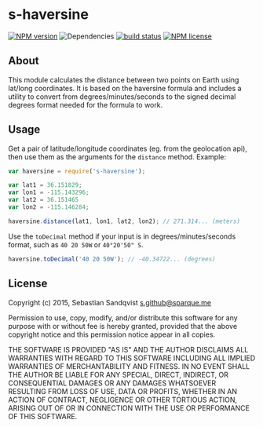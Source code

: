 # s-haversine

[![NPM version](https://img.shields.io/npm/v/s-haversine.svg)](https://www.npmjs.com/package/s-haversine) ![Dependencies](https://img.shields.io/david/sebastiansandqvist/s-haversine.svg) [![build status](http://img.shields.io/travis/sebastiansandqvist/s-haversine.svg)](https://travis-ci.org/sebastiansandqvist/s-haversine) [![NPM license](https://img.shields.io/npm/l/s-haversine.svg)](https://www.npmjs.com/package/s-haversine)

## About
This module calculates the distance between two points on Earth using lat/long coordinates. It is based on the haversine formula and includes a utility to convert from degrees/minutes/seconds to the signed decimal degrees format needed for the formula to work.

## Usage
Get a pair of latitude/longitude coordinates (eg. from the geolocation api), then use them as the arguments for the `distance` method. Example:
```javascript
var haversine = require('s-haversine');

var lat1 = 36.151829;
var lon1 = -115.143296;
var lat2 = 36.151465
var lon2 = -115.146284;

haversine.distance(lat1, lon1, lat2, lon2); // 271.314... (meters)
```

Use the `toDecimal` method if your input is in degrees/minutes/seconds format, such as `40 20 50W` or `40°20'50" S`. 
```javascript
haversine.toDecimal('40 20 50W'); // -40.34722... (degrees)
```

## License
Copyright (c) 2015, Sebastian Sandqvist <s.github@sparque.me>

Permission to use, copy, modify, and/or distribute this software for any purpose with or without fee is hereby granted, provided that the above copyright notice and this permission notice appear in all copies.

THE SOFTWARE IS PROVIDED "AS IS" AND THE AUTHOR DISCLAIMS ALL WARRANTIES WITH REGARD TO THIS SOFTWARE INCLUDING ALL IMPLIED WARRANTIES OF MERCHANTABILITY AND FITNESS. IN NO EVENT SHALL THE AUTHOR BE LIABLE FOR ANY SPECIAL, DIRECT, INDIRECT, OR CONSEQUENTIAL DAMAGES OR ANY DAMAGES WHATSOEVER RESULTING FROM LOSS OF USE, DATA OR PROFITS, WHETHER IN AN ACTION OF CONTRACT, NEGLIGENCE OR OTHER TORTIOUS ACTION, ARISING OUT OF OR IN CONNECTION WITH THE USE OR PERFORMANCE OF THIS SOFTWARE.